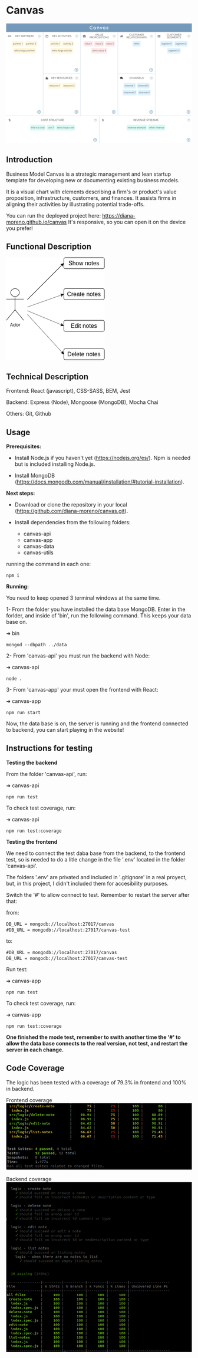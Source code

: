 # Canvas

![Main](./canvas-doc/img/canvas.png)

## Introduction

Business Model Canvas is a strategic management and lean startup template for developing new or documenting existing business models.

It is a visual chart with elements describing a firm's or product's value proposition, infrastructure, customers, and finances. It assists firms in aligning their activities by illustrating potential trade-offs.

You can run the deployed project here: https://diana-moreno.github.io/canvas
It's responsive, so you can open it on the device you prefer!

## Functional Description

![Main](./canvas-doc/img/use-cases.png)

## Technical Description

Frontend: React (javascript), CSS-SASS, BEM, Jest

Backend: Express (Node), Mongoose (MongoDB), Mocha Chai

Others: Git, Github

## Usage

**Prerequisites:**

- Install Node.js if you haven't yet (https://nodejs.org/es/). Npm is needed but is included installing Node.js.

- Install MongoDB (https://docs.mongodb.com/manual/installation/#tutorial-installation).

**Next steps:**

- Download or clone the repository in your local (https://github.com/diana-moreno/canvas.git).

- Install dependencies from the following folders:
  - canvas-api
  - canvas-app
  - canvas-data
  - canvas-utils

running the command in each one:
```
npm i
```

**Running:**

You need to keep opened 3 terminal windows at the same time.

1- From the folder you have installed the data base MongoDB. Enter in the forlder, and inside of 'bin', run the following command. This keeps your data base on.

➜  bin
```
mongod --dbpath ../data
```

2- From 'canvas-api' you must run the backend with Node:

➜  canvas-api
```
node .
```

3- From 'canvas-app' your must open the frontend with React:

➜  canvas-app
```
npm run start
```

Now, the data base is on, the server is running and the frontend connected to backend, you can start playing in the website!

## Instructions for testing

**Testing the backend**

From the folder 'canvas-api', run:

➜  canvas-api
```
npm run test
```
To check test coverage, run:

➜  canvas-api
```
npm run test:coverage
```

**Testing the frontend**

We need to connect the test daba base from the backend, to the frontend test, so is needed to do a litle change in the file '.env' located in the folder 'canvas-api'.

The folders '.env' are privated and included in '.gitignore' in a real proyect, but, in this project, I didn't included them for accesibility purposes.

Switch the '#' to allow connect to test. Remember to restart the server after that:

from:
```
DB_URL = mongodb://localhost:27017/canvas
#DB_URL = mongodb://localhost:27017/canvas-test
```
to:
```
#DB_URL = mongodb://localhost:27017/canvas
DB_URL = mongodb://localhost:27017/canvas-test
```

Run test:

➜  canvas-app
```
npm run test
```

To check test coverage, run:

➜  canvas-app
```
npm run test:coverage
```

**One finished the mode test, remember to swith another time the '#' to allow the data base connects to the real version, not test, and restart the server in each change.**

## Code Coverage

The logic has been tested with a coverage of 79.3% in frontend and 100% in backend.

Frontend coverage
![Frontend coverage](./canvas-doc/img/app-test.png)

Backend coverage
![Backend coverage](./canvas-doc/img/api-test.png)
